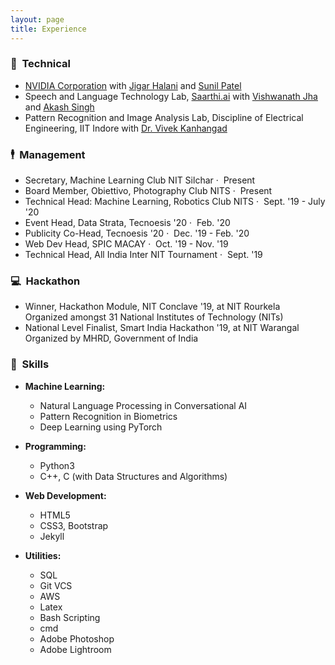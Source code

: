 ```yaml
---
layout: page
title: Experience
---
```


### &#x1F52D; &nbsp;Technical

- [NVIDIA Corporation](https://www.nvidia.com/en-in/) with [Jigar Halani](https://www.linkedin.com/in/jigarhalani/) and [Sunil Patel](https://www.linkedin.com/in/linus1/)
- Speech and Language Technology Lab, [Saarthi.ai](https://saarthi.ai/) with [Vishwanath Jha](https://www.linkedin.com/in/vishwanathjha1/) and [Akash Singh](https://www.linkedin.com/in/akashsingh58/)
- Pattern Recognition and Image Analysis Lab, Discipline of Electrical Engineering, IIT Indore with [Dr. Vivek Kanhangad](http://www.iiti.ac.in/people/~kvivek/)

### &#x1F574; &nbsp;Management

- Secretary, Machine Learning Club NIT Silchar &middot; &nbsp;<span class="post-date-about">Present</span>
- Board Member, Obiettivo, Photography Club NITS &middot; &nbsp;<span class="post-date-about">Present</span>
- Technical Head: Machine Learning, Robotics Club NITS &middot; &nbsp;<span class="post-date-about">Sept. '19 - July '20</span>
- Event Head, Data Strata, Tecnoesis '20 &middot; &nbsp;<span class="post-date-about">Feb. '20</span>
- Publicity Co-Head, Tecnoesis '20 &middot; &nbsp;<span class="post-date-about">Dec. '19 - Feb. '20</span>
- Web Dev Head, SPIC MACAY &middot; &nbsp;<span class="post-date-about">Oct. '19 - Nov. '19</span>
- Technical Head, All India Inter NIT Tournament &middot; &nbsp;<span class="post-date-about">Sept. '19</span>


### &#x1F4BB; &nbsp;Hackathon

- Winner, Hackathon Module, NIT Conclave '19, at NIT Rourkela <br> <span class="post-date-about"> Organized amongst 31 National Institutes of Technology (NITs)</span>
- National Level Finalist, Smart India Hackathon '19, at NIT Warangal <br> <span class="post-date-about"> Organized by MHRD, Government of India</span>

### &#x1F331; &nbsp;Skills

- **Machine Learning:**
	- Natural Language Processing in Conversational AI
	- Pattern Recognition in Biometrics
	- Deep Learning using PyTorch

- **Programming:**
	- Python3
	- C++, C (with Data Structures and Algorithms)

- **Web Development:**
	- HTML5
	- CSS3, Bootstrap
	- Jekyll

- **Utilities:**
	- SQL
	- Git VCS
	- AWS
	- Latex
	- Bash Scripting
	- cmd
	- Adobe Photoshop
	- Adobe Lightroom